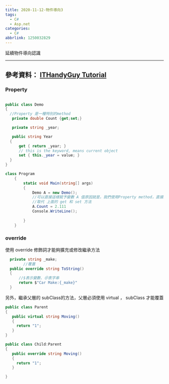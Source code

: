 ```yaml
---
title: 2020-11-12-物件導向3
tags:
  - C#
  - Asp.net
categories:
  - C#
abbrlink: 1250032829
---
```

延續物件導向認識
<!-- more -->
---
參考資料：
[ITHandyGuy Tutorial](https://ithandyguytutorial.blogspot.com/2017/11/t002csharpoo.html)
---
### Property
```C#

public class Demo
{
  //Property 是一種特別的method
   private double Count {get;set;}

   private string _year;

   public string Year
  {
      get { return _year; }
      // this is the keyword, means current object
      set { this._year = value; }
  }
}

class Program
    {
        static void Main(string[] args)
        {
            Demo A = new Demo();
            //可以直接這樣賦予變數 A 值原因就是，我們使用Property method，直接給予變數 A值
            //取代 上面的 get 和 set 方法
            A.Count = 2.111
            Console.WriteLine();
            
        }
    }
```

### override
使用 override 修飾詞才能夠擴充或修改繼承方法
```C#
  private string _make;
        //覆蓋
  public override string ToString()
  {
      //$表示變數、＠表字串
      return $"Car Make:{_make}"
  }

```
另外，繼承父層的 subClass的方法，父層必須使用 virtual ， subClass 才能覆蓋
```C#
public class Parent
{
   public virtual string Moving()
   {
     return "1";
   }
}

public class Child:Parent
{
   public override string Moving()
   {
     return "1";
   }

}
```
